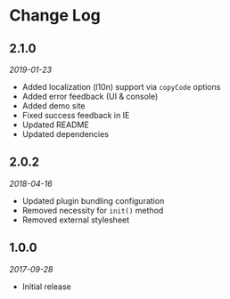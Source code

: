 # Change Log

## 2.1.0

_2019-01-23_

- Added localization (l10n) support via `copyCode` options
- Added error feedback (UI & console)
- Added demo site
- Fixed success feedback in IE
- Updated README
- Updated dependencies

## 2.0.2

_2018-04-16_

- Updated plugin bundling configuration
- Removed necessity for `init()` method
- Removed external stylesheet

## 1.0.0

_2017-09-28_

- Initial release
